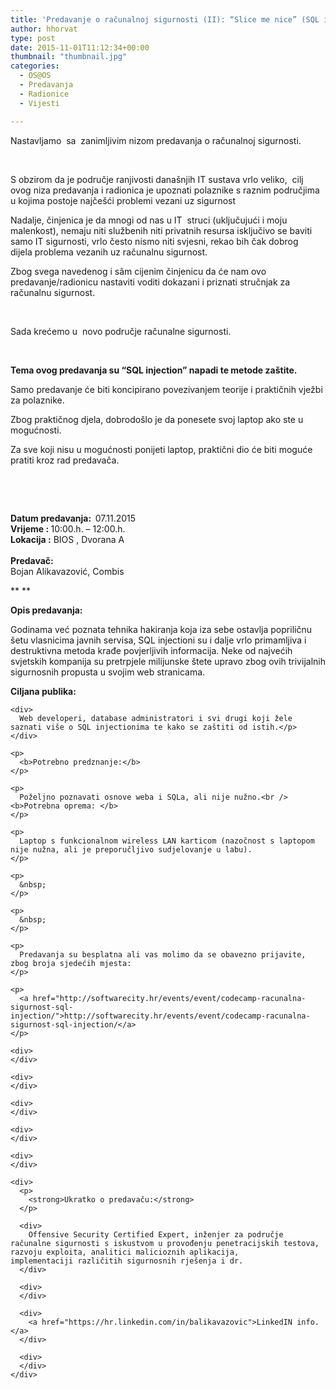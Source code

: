 ```yaml
---
title: 'Predavanje o računalnoj sigurnosti (II): “Slice me nice” (SQL injection)'
author: hhorvat
type: post
date: 2015-11-01T11:12:34+00:00
thumbnail: "thumbnail.jpg"
categories:
  - OS@OS
  - Predavanja
  - Radionice
  - Vijesti

---
```

Nastavljamo  sa  zanimljivim nizom predavanja o računalnoj sigurnosti.

&nbsp;

S obzirom da je područje ranjivosti današnjih IT sustava vrlo veliko,  cilj ovog niza predavanja i radionica je upoznati polaznike s raznim područjima u kojima postoje najčešći problemi vezani uz sigurnost

Nadalje, činjenica je da mnogi od nas u IT  struci (uključujući i moju malenkost), nemaju niti službenih niti privatnih resursa isključivo se baviti samo IT sigurnosti, vrlo često nismo niti svjesni, rekao bih čak dobrog dijela problema vezanih uz računalnu sigurnost.

Zbog svega navedenog i sâm cijenim činjenicu da će nam ovo predavanje/radionicu nastaviti voditi dokazani i priznati stručnjak za računalnu sigurnost.

&nbsp;

Sada krećemo u  novo područje računalne sigurnosti.

&nbsp;

**Tema ovog predavanja su &#8220;SQL injection&#8221; napadi te metode zaštite.**

Samo predavanje će biti koncipirano povezivanjem teorije i praktičnih vježbi za polaznike.

Zbog praktičnog djela, dobrodošlo je da ponesete svoj laptop ako ste u mogućnosti.

Za sve koji nisu u mogućnosti ponijeti laptop, praktični dio će biti moguće pratiti kroz rad predavača.

&nbsp;

&nbsp;

<div>
  <div>
    <strong>Datum predavanja:  </strong>07.11.2015
  </div>
  
  <div>
    <strong>Vrijeme : </strong>10:00.h. &#8211; 12:00.h.
  </div>
  
  <div>
    <strong>Lokacija :</strong> BIOS , Dvorana A
  </div>
  
  <div>
  </div>
</div>

<div>
  <b><br /> Predavač: </b>
</div>

<div>
  Bojan Alikavazović, Combis
</div>

** **

**Opis predavanja:**

<div>
  Godinama već poznata tehnika hakiranja koja iza sebe ostavlja popriličnu šetu vlasnicima javnih servisa, SQL injectioni su i dalje vrlo primamljiva i destruktivna metoda krađe povjerljivih informacija. Neke od najvećih svjetskih kompanija su pretrpjele milijunske štete upravo zbog ovih trivijalnih sigurnosnih propusta u svojim web stranicama.
</div>

<div>
  <b></p> 
  
  <p>
    Ciljana publika: </b></div> 
    
    <div>
      Web developeri, database administratori i svi drugi koji žele saznati više o SQL injectionima te kako se zaštiti od istih.</p>
    </div>
    
    <p>
      <b>Potrebno predznanje:</b>
    </p>
    
    <p>
      Poželjno poznavati osnove weba i SQLa, ali nije nužno.<br /> <b>Potrebna oprema: </b>
    </p>
    
    <p>
      Laptop s funkcionalnom wireless LAN karticom (nazočnost s laptopom nije nužna, ali je preporučljivo sudjelovanje u labu).
    </p>
    
    <p>
      &nbsp;
    </p>
    
    <p>
      &nbsp;
    </p>
    
    <p>
      Predavanja su besplatna ali vas molimo da se obavezno prijavite, zbog broja sjedećih mjesta:
    </p>
    
    <p>
      <a href="http://softwarecity.hr/events/event/codecamp-racunalna-sigurnost-sql-injection/">http://softwarecity.hr/events/event/codecamp-racunalna-sigurnost-sql-injection/</a>
    </p>
    
    <div>
    </div>
    
    <div>
    </div>
    
    <div>
    </div>
    
    <div>
    </div>
    
    <div>
    </div>
    
    <div>
      <p>
        <strong>Ukratko o predavaču:</strong>
      </p>
      
      <div>
        Offensive Security Certified Expert, inženjer za područje računalne sigurnosti s iskustvom u provođenju penetracijskih testova, razvoju exploita, analitici malicioznih aplikacija, implementaciji različitih sigurnosnih rješenja i dr.
      </div>
      
      <div>
      </div>
      
      <div>
        <a href="https://hr.linkedin.com/in/balikavazovic">LinkedIN info.</a>
      </div>
      
      <div>
      </div>
    </div>